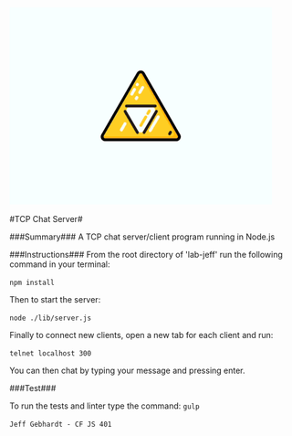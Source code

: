 ![Triforce](./triforce2.gif)

#TCP Chat Server#

###Summary###
A TCP chat server/client program running in Node.js

###Instructions###
From the root directory of 'lab-jeff' run the following command in your terminal:

`npm install`

Then to start the server:

`node ./lib/server.js`

Finally to connect new clients, open a new tab for each client and run:

`telnet localhost 300`

You can then chat by typing your message and pressing enter.

###Test###

To run the tests and linter type the command:
`gulp`


`Jeff Gebhardt - CF JS 401`
